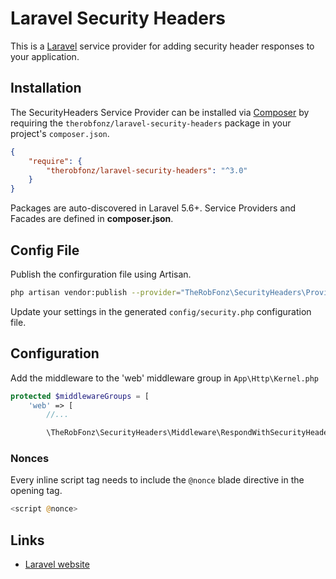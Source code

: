 # Laravel Security Headers

This is a [Laravel](http://laravel.com/) service provider for adding security header responses to your application.

## Installation

The SecurityHeaders Service Provider can be installed via [Composer](http://getcomposer.org) by requiring the
`therobfonz/laravel-security-headers` package in your project's `composer.json`.

```json
{
    "require": {
        "therobfonz/laravel-security-headers": "^3.0"
    }
}
```

Packages are auto-discovered in Laravel 5.6+. Service Providers and Facades are defined in **composer.json**.

## Config File

Publish the confirguration file using Artisan.

```sh
php artisan vendor:publish --provider="TheRobFonz\SecurityHeaders\Providers\SecurityHeadersServiceProvider"
```

Update your settings in the generated `config/security.php` configuration file.

## Configuration

Add the middleware to the 'web' middleware group in `App\Http\Kernel.php`

```php
protected $middlewareGroups = [
    'web' => [
        //...

        \TheRobFonz\SecurityHeaders\Middleware\RespondWithSecurityHeaders::class,
```

### Nonces

Every inline script tag needs to include the `@nonce` blade directive in the opening tag.

```php
<script @nonce>
```

## Links

* [Laravel website](http://laravel.com/)
